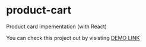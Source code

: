 # product-cart
Product card impementation (with React)

You can check this project out by visisting [DEMO LINK](http://annaharshyna.github.io/product-cart)

